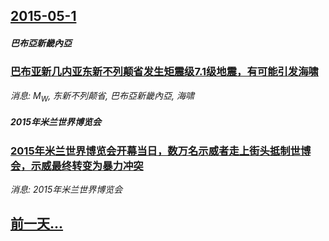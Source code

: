 ## [2015-05-1](/news/2015/05/1/index.md)

##### 巴布亞新畿內亞
### [巴布亚新几内亚东新不列颠省发生矩震级7.1级地震，有可能引发海啸](/news/2015/05/1/巴布亚新几内亚东新不列颠省发生矩震级71级地震-有可能引发海啸.md)
_消息: M<sub>W</sub>, 东新不列颠省, 巴布亞新畿內亞, 海啸_

##### 2015年米兰世界博览会
### [2015年米兰世界博览会开幕当日，数万名示威者走上街头抵制世博会，示威最终转变为暴力冲突](/news/2015/05/1/2015年米兰世界博览会开幕当日-数万名示威者走上街头抵制世博会-示威最终转变为暴力冲突.md)
_消息: 2015年米兰世界博览会_

## [前一天...](/news/2015/04/30/index.md)

